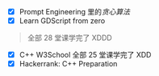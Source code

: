 - [x] Prompt Engineering 里的*贪心算法*
- [x] Learn GDScript from zero 
> 全部 28 堂课学完了 XDDD

- [x] C++ W3School 全部 25 堂课学完了 XDD
- [x] Hackerrank: C++ Preparation